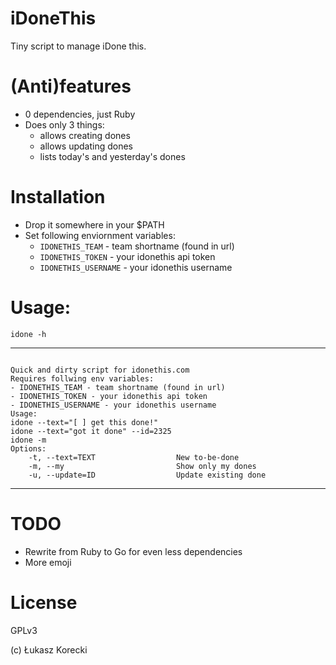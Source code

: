 # iDoneThis


Tiny script to manage iDone this.

# (Anti)features

- 0 dependencies, just Ruby
- Does only 3 things:
  - allows creating dones
  - allows updating dones
  - lists today's and yesterday's dones

# Installation

- Drop it somewhere in your $PATH
- Set following enviornment variables:
  - `IDONETHIS_TEAM` - team shortname (found in url)
  - `IDONETHIS_TOKEN` - your idonethis api token
  - `IDONETHIS_USERNAME` - your idonethis username


# Usage:


`idone -h`

---


```

Quick and dirty script for idonethis.com
Requires follwing env variables:
- IDONETHIS_TEAM - team shortname (found in url)
- IDONETHIS_TOKEN - your idonethis api token
- IDONETHIS_USERNAME - your idonethis username
Usage:
idone --text="[ ] get this done!"
idone --text="got it done" --id=2325
idone -m
Options:
    -t, --text=TEXT                  New to-be-done
    -m, --my                         Show only my dones
    -u, --update=ID                  Update existing done
```

---

# TODO

- Rewrite from Ruby to Go for even less dependencies
- More emoji

# License

GPLv3

(c) Łukasz Korecki
